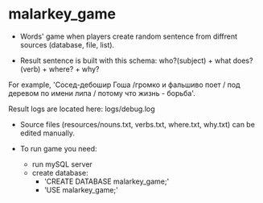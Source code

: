 # malarkey_game
- Words' game when players create random sentence from diffrent sources (database, file, list). 

- Result sentence is built with this schema: who?(subject) + what does?(verb) + where? + why?

For example, 'Сосед-дебошир Гоша /громко и фальшиво поет / под деревом по имени липа / потому что жизнь - борьба'.

Result logs are located here: logs/debug.log

- Source files (resources/nouns.txt, verbs.txt, where.txt, why.txt) can be edited manually.

- To run game you need:
   - run mySQL server
   - create database:
      - 'CREATE DATABASE malarkey_game;'
      - 'USE malarkey_game;'

